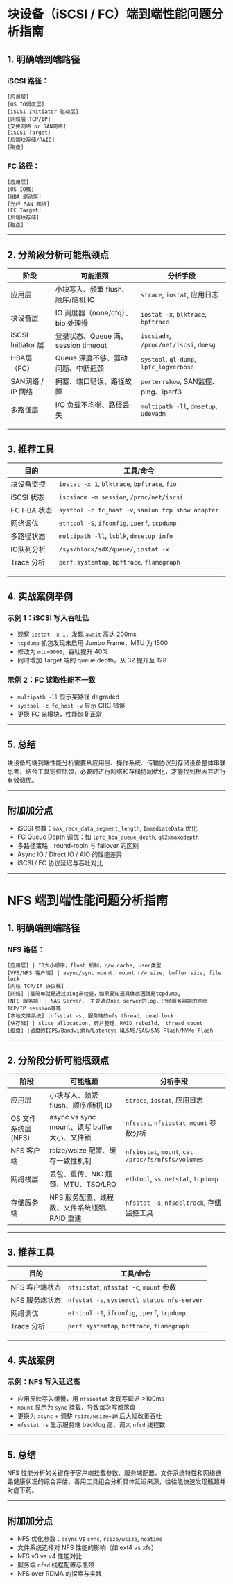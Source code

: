 # 块设备（iSCSI / FC）端到端性能问题分析指南

## 1. 明确端到端路径

### iSCSI 路径：

```
[应用层] 
[OS IO调度层] 
[iSCSI Initiator 驱动层] 
[网络层 TCP/IP] 
[交换网络 or SAN网络]
[iSCSI Target] 
[后端块存储/RAID] 
[磁盘]
```

### FC 路径：

```
[应用层]
[OS IO栈] 
[HBA 驱动层] 
[光纤 SAN 网络] 
[FC Target] 
[后端块存储] 
[磁盘]
```

---

## 2. 分阶段分析可能瓶颈点

| 阶段                | 可能瓶颈                         | 分析手段                                    |
| ----------------- | ---------------------------- | --------------------------------------- |
| 应用层               | 小块写入、频繁 flush、顺序/随机 IO       | `strace`, `iostat`, 应用日志                |
| 块设备层              | IO 调度器（none/cfq）、bio 处理慢     | `iostat -x`, `blktrace`, `bpftrace`     |
| iSCSI Initiator 层 | 登录状态、Queue 满、session timeout | `iscsiadm`, `/proc/net/iscsi`, `dmesg`  |
| HBA层（FC）          | Queue 深度不够、驱动问题、中断瓶颈         | `systool`, `ql-dump`, `lpfc_logverbose` |
| SAN网络 / IP 网络     | 拥塞、端口错误、路径故障                 | `porterrshow`, SAN监控、ping、iperf3        |
| 多路径层              | I/O 负载不均衡、路径丢失               | `multipath -ll`, `dmsetup`, `udevadm`   |

---

## 3. 推荐工具

| 目的        | 工具/命令                                              |
| --------- | -------------------------------------------------- |
| 块设备监控     | `iostat -x 1`, `blktrace`, `bpftrace`, `fio`       |
| iSCSI 状态  | `iscsiadm -m session`, `/proc/net/iscsi`           |
| FC HBA 状态 | `systool -c fc_host -v`, `sanlun fcp show adapter` |
| 网络调优      | `ethtool -S`, `ifconfig`, `iperf`, `tcpdump`       |
| 多路径状态     | `multipath -ll`, `lsblk`, `dmsetup info`           |
| IO队列分析    | `/sys/block/sdX/queue/`, `iostat -x`               |
| Trace 分析  | `perf`, `systemtap`, `bpftrace`, `flamegraph`      |

---

## 4. 实战案例举例

### 示例 1：iSCSI 写入吞吐低

* 观察 `iostat -x 1`，发现 `await` 高达 200ms
* `tcpdump` 抓包发现未启用 Jumbo Frame，MTU 为 1500
* 修改为 `mtu=9000`，吞吐提升 40%
* 同时增加 Target 端的 queue depth，从 32 提升至 128

### 示例 2：FC 读取性能不一致

* `multipath -ll` 显示某路径 degraded
* `systool -c fc_host -v` 显示 CRC 错误
* 更换 FC 光模块，性能恢复正常

---

## 5. 总结

块设备的端到端性能分析需要从应用层、操作系统、传输协议到存储设备整体串联思考，结合工具定位瓶颈，必要时进行网络和存储协同优化，才能找到根因并进行有效调优。

---

## 附加加分点

* iSCSI 参数：`max_recv_data_segment_length`, `ImmediateData` 优化
* FC Queue Depth 调优：如 `lpfc_hba_queue_depth`, `ql2xmaxqdepth`
* 多路径策略：round-robin 与 failover 的区别
* Async IO / Direct IO / AIO 的性能差异
* iSCSI / FC 协议延迟与吞吐对比

---

# NFS 端到端性能问题分析指南

## 1. 明确端到端路径

### NFS 路径：

```
[应用层] | IO大小顺序，flush 机制，r/w cache, user类型
[VFS/NFS 客户端] | async/sync mount, mount r/w size, buffer size, file lock
[内核 TCP/IP 协议栈]
[网络] |最简单就是通过ping来检查，如果要知道具体原因就是tcpdump,
[NFS 服务端] | NAS Server， 主要通过nas server的log，已经服务器端的网络TCP/IP session等等
[本地文件系统] |nfsstat -s, 服务端的nfs thread, dead lock
[块存储] | slice allocation, 碎片整理，RAID rebuild， thread count
[磁盘] |磁盘的IOPS/Bandwidth/Latency: NLSAS/SAS/SAS Flash/NVMe Flash
```

---

## 2. 分阶段分析可能瓶颈点

| 阶段             | 可能瓶颈                                 | 分析手段                                               |
| -------------- | ------------------------------------ | -------------------------------------------------- |
| 应用层            | 小块写入、频繁 flush、顺序/随机 IO               | `strace`, `iostat`, 应用日志                           |
| OS 文件系统层 (NFS) | async vs sync mount、读写 buffer 大小、文件锁 | `nfsstat`, `nfsiostat`, `mount` 参数分析               |
| NFS 客户端        | rsize/wsize 配置、缓存一致性机制               | `nfsiostat`, `mount`, `cat /proc/fs/nfsfs/volumes` |
| 网络栈层           | 丢包、重传、NIC 瓶颈、MTU、TSO/LRO             | `ethtool`, `ss`, `netstat`, `tcpdump`              |
| 存储服务端          | NFS 服务配置、线程数、文件系统瓶颈、RAID 重建          | `nfsstat -s`, `nfsdcltrack`, 存储监控工具                |

---

## 3. 推荐工具

| 目的        | 工具/命令                                         |
| --------- | --------------------------------------------- |
| NFS 客户端状态 | `nfsiostat`, `nfsstat -c`, `mount` 参数         |
| NFS 服务端状态 | `nfsstat -s`, `systemctl status nfs-server`   |
| 网络调优      | `ethtool -S`, `ifconfig`, `iperf`, `tcpdump`  |
| Trace 分析  | `perf`, `systemtap`, `bpftrace`, `flamegraph` |

---

## 4. 实战案例

### 示例：NFS 写入延迟高

* 应用反映写入缓慢，用 `nfsiostat` 发现写延迟 >100ms
* `mount` 显示为 `sync` 挂载，导致每次写都落盘
* 更换为 `async` + 调整 `rsize/wsize=1M` 后大幅改善吞吐
* `nfsstat -s` 显示服务端 backlog 高，调大 `nfsd` 线程数

---

## 5. 总结

NFS 性能分析的关键在于客户端挂载参数、服务端配置、文件系统特性和网络链路健康状况的综合评估，善用工具组合分析具体延迟来源，往往能快速发现瓶颈并对症下药。

---

## 附加加分点

* NFS 优化参数：`async` vs `sync`, `rsize/wsize`, `noatime`
* 文件系统选择对 NFS 性能的影响（如 ext4 vs xfs）
* NFS v3 vs v4 性能对比
* 服务端 `nfsd` 线程配置与瓶颈
* NFS over RDMA 的探索与实践
